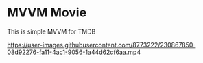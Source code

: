 # MVVM Movie
 This is simple MVVM for TMDB


https://user-images.githubusercontent.com/8773222/230867850-08d92276-fa11-4ac1-9056-1a44d62cf6aa.mp4

